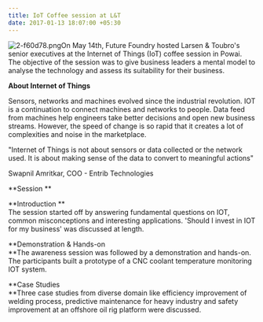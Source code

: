 ```yaml
---
title: IoT Coffee session at L&T
date: 2017-01-13 18:07:00 +05:30
---
```


![2-f60d78.png](/uploads/2-f60d78.png)On May 14th, Future Foundry hosted Larsen & Toubro's senior executives at the Internet of Things (IoT) coffee session in Powai. The objective of the session was to give business leaders a mental model to analyse the technology and assess its suitability for their business.

**About Internet of Things**

Sensors, networks and machines evolved since the industrial revolution. IOT is a continuation to connect machines and networks to people. Data feed from machines help engineers take better decisions and open new business streams. However, the speed of change is so rapid that it creates a lot of complexities and noise in the marketplace.

"Internet of Things is not about sensors or data collected or the network used. It is about making sense of the data to
convert to meaningful actions"

Swapnil Amritkar, COO - Entrib Technologies

**Session
**

**Introduction
**\
The session started off by answering fundamental questions on
 IOT, common misconceptions and interesting applications.
 'Should I invest in IOT for my business' was discussed at length.

**Demonstration & Hands-on
\
**The awareness session was followed by a demonstration and
 hands-on. The participants built a prototype of a CNC coolant
 temperature monitoring IOT system.

**Case Studies
\
**Three case studies from diverse domain like efficiency
 improvement of welding process, predictive maintenance for
 heavy industry and safety improvement at an offshore oil rig
 platform were discussed.
